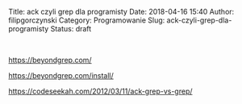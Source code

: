 Title: ack czyli grep dla programisty
Date: 2018-04-16 15:40
Author: filipgorczynski
Category: Programowanie
Slug: ack-czyli-grep-dla-programisty
Status: draft

 

https://beyondgrep.com/

https://beyondgrep.com/install/

https://codeseekah.com/2012/03/11/ack-grep-vs-grep/
